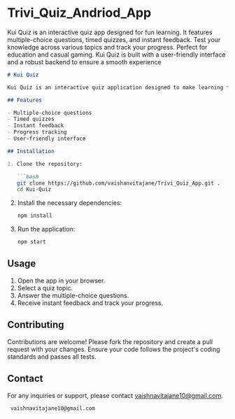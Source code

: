 # Trivi_Quiz_Andriod_App
Kui Quiz is an interactive quiz app designed for fun learning. It features multiple-choice questions, timed quizzes, and instant feedback. Test your knowledge across various topics and track your progress. Perfect for education and casual gaming. Kui Quiz is built with a user-friendly interface and a robust backend to ensure a smooth experience

```markdown
# Kui Quiz

Kui Quiz is an interactive quiz application designed to make learning fun and engaging. Users can test their knowledge across various topics and track their progress. The app features multiple-choice questions, timed quizzes, and instant feedback. Ideal for both educational purposes and casual gaming, Kui Quiz is built with a user-friendly interface and a robust backend to ensure a smooth experience.

## Features

- Multiple-choice questions
- Timed quizzes
- Instant feedback
- Progress tracking
- User-friendly interface

## Installation

1. Clone the repository:

   ```bash
   git clone https://github.com/vaishanvitajane/Trivi_Quiz_App.git .
   cd Kui-Quiz
   ```

2. Install the necessary dependencies:

   ```bash
   npm install
   ```

3. Run the application:

   ```bash
   npm start
   ```

## Usage

1. Open the app in your browser.
2. Select a quiz topic.
3. Answer the multiple-choice questions.
4. Receive instant feedback and track your progress.

## Contributing

Contributions are welcome! Please fork the repository and create a pull request with your changes. Ensure your code follows the project's coding standards and passes all tests.

## Contact

For any inquiries or support, please contact  vaishnavitajane10@gmail.com.
```
 vaishnavitajane10@gmail.com


